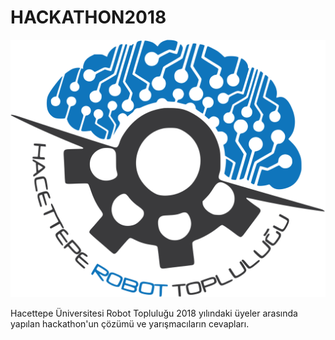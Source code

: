 # HACKATHON2018
![alt text](robot_logo_vector.png)


Hacettepe Üniversitesi Robot Topluluğu 2018 yılındaki üyeler arasında yapılan hackathon'un çözümü ve yarışmacıların cevapları.
